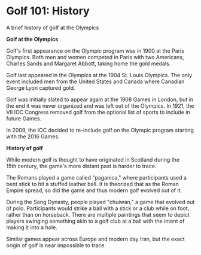Golf 101: History
=================

A brief history of golf at the Olympics

**Golf at the Olympics**

Golf's first appearance on the Olympic program was in 1900 at the Paris Olympics. Both men and women competed in Paris with two Americans, Charles Sands and Margaret Abbott, taking home the gold medals.

Golf last appeared in the Olympics at the 1904 St. Louis Olympics. The only event included men from the United States and Canada where Canadian George Lyon captured gold.

Golf was initially slated to appear again at the 1908 Games in London, but in the end it was never organized and was left out of the Olympics. In 1921, the VII IOC Congress removed golf from the optional list of sports to include in future Games.

In 2009, the IOC decided to re-include golf on the Olympic program starting with the 2016 Games.

**History of golf**

While modern golf is thought to have originated in Scotland during the 15th century, the game's more distant past is harder to trace.

The Romans played a game called "paganica," where participants used a bent stick to hit a stuffed leather ball. It is theorized that as the Roman Empire spread, so did the game and thus modern golf evolved out of it.

During the Song Dynasty, people played "chuiwan," a game that evolved out of polo. Participants would strike a ball with a stick or a club while on foot, rather than on horseback. There are multiple paintings that seem to depict players swinging something akin to a golf club at a ball with the intent of making it into a hole.

Similar games appear across Europe and modern day Iran, but the exact origin of golf is near impossible to trace.


